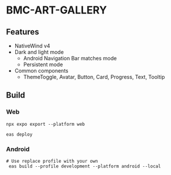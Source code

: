 # BMC-ART-GALLERY

## Features

- NativeWind v4
- Dark and light mode
  - Android Navigation Bar matches mode
  - Persistent mode
- Common components
  - ThemeToggle, Avatar, Button, Card, Progress, Text, Tooltip

## Build

### Web

```
npx expo export --platform web

eas deploy
```

### Android

```
# Use replace profile with your own
 eas build --profile development --platform android --local
```
